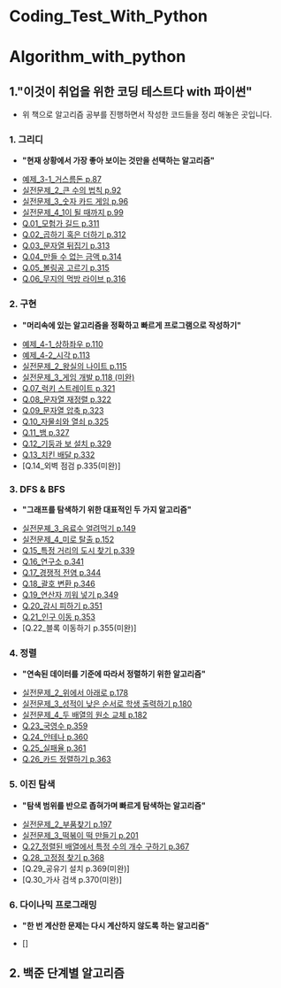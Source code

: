 # Coding_Test_With_Python
# Algorithm_with_python
## 1."이것이 취업을 위한 코딩 테스트다 with 파이썬"
- 위 책으로 알고리즘 공부를 진행하면서 작성한 코드들을 정리 해놓은 곳입니다.
### 1. 그리디
- **"현재 상황에서 가장 좋아 보이는 것만을 선택하는 알고리즘"**
* [예제_3-1_거스름돈 p.87](https://github.com/gkcksrbs/Code-test/blob/master/%EC%BD%94%ED%85%8C%20with%20Python/%EA%B7%B8%EB%A6%AC%EB%94%94/%EC%98%88%EC%A0%9C%203-1%20%EA%B1%B0%EC%8A%A4%EB%A6%84%EB%8F%88.py)
* [실전문제_2_큰 수의 법칙 p.92](https://github.com/gkcksrbs/Code-test/blob/master/%EC%BD%94%ED%85%8C%20with%20Python/%EA%B7%B8%EB%A6%AC%EB%94%94/%EC%8B%A4%EC%A0%84%EB%AC%B8%EC%A0%9C_2_%ED%81%B0%20%EC%88%98%EC%9D%98%20%EB%B2%95%EC%B9%99.py)
* [실전문제_3_숫자 카드 게임 p.96](https://github.com/gkcksrbs/Code-test/blob/master/%EC%BD%94%ED%85%8C%20with%20Python/%EA%B7%B8%EB%A6%AC%EB%94%94/%EC%8B%A4%EC%A0%84%EB%AC%B8%EC%A0%9C_3_%EC%88%AB%EC%9E%90%20%EC%B9%B4%EB%93%9C%20%EA%B2%8C%EC%9E%84.py)
* [실전문제_4_1이 될 때까지 p.99](https://github.com/gkcksrbs/Code-test/blob/master/%EC%BD%94%ED%85%8C%20with%20Python/%EA%B7%B8%EB%A6%AC%EB%94%94/%EC%8B%A4%EC%A0%84%EB%AC%B8%EC%A0%9C_4_1%EC%9D%B4%20%EB%90%A0%20%EB%95%8C%EA%B9%8C%EC%A7%80.py)
* [Q.01_모험가 길드 p.311](https://github.com/gkcksrbs/Code-test/blob/master/%EC%BD%94%ED%85%8C%20with%20Python/%EA%B7%B8%EB%A6%AC%EB%94%94/Q.01_%EB%AA%A8%ED%97%98%EA%B0%80%20%EA%B8%B8%EB%93%9C.py)
* [Q.02_곱하기 혹은 더하기 p.312](https://github.com/gkcksrbs/Code-test/blob/master/%EC%BD%94%ED%85%8C%20with%20Python/%EA%B7%B8%EB%A6%AC%EB%94%94/Q.02_%EA%B3%B1%ED%95%98%EA%B8%B0%20%ED%98%B9%EC%9D%80%20%EB%8D%94%ED%95%98%EA%B8%B0.py)
* [Q.03_문자열 뒤집기 p.313](https://github.com/gkcksrbs/Code-test/blob/master/%EC%BD%94%ED%85%8C%20with%20Python/%EA%B7%B8%EB%A6%AC%EB%94%94/Q.03_%EB%AC%B8%EC%9E%90%EC%97%B4%20%EB%92%A4%EC%A7%91%EA%B8%B0.py)
* [Q.04_만들 수 없는 금액 p.314](https://github.com/gkcksrbs/Code-test/blob/master/%EC%BD%94%ED%85%8C%20with%20Python/%EA%B7%B8%EB%A6%AC%EB%94%94/Q.04_%EB%A7%8C%EB%93%A4%20%EC%88%98%20%EC%97%86%EB%8A%94%20%EA%B8%88%EC%95%A1.py)
* [Q.05_볼링공 고르기 p.315](https://github.com/gkcksrbs/Code-test/blob/master/%EC%BD%94%ED%85%8C%20with%20Python/%EA%B7%B8%EB%A6%AC%EB%94%94/Q.05_%EB%B3%BC%EB%A7%81%EA%B3%B5%20%EA%B3%A0%EB%A5%B4%EA%B8%B0.py)
* [Q.06_무지의 먹방 라이브 p.316](https://github.com/gkcksrbs/Code-test/blob/master/%EC%BD%94%ED%85%8C%20with%20Python/%EA%B7%B8%EB%A6%AC%EB%94%94/Q.06_%EB%AC%B4%EC%A7%80%EC%9D%98%20%EB%A8%B9%EB%B0%A9%20%EB%9D%BC%EC%9D%B4%EB%B8%8C.py)
### 2. 구현
- **"머리속에 있는 알고리즘을 정확하고 빠르게 프로그램으로 작성하기"**
* [예제_4-1_상하좌우 p.110](https://github.com/gkcksrbs/Code-test/blob/master/%EC%BD%94%ED%85%8C%20with%20Python/%EA%B5%AC%ED%98%84/%EC%98%88%EC%A0%9C_4-1_%EC%83%81%ED%95%98%EC%A2%8C%EC%9A%B0.py)
* [예제_4-2_시각 p.113](https://github.com/gkcksrbs/Code-test/blob/master/%EC%BD%94%ED%85%8C%20with%20Python/%EA%B5%AC%ED%98%84/%EC%98%88%EC%A0%9C_4-2_%EC%8B%9C%EA%B0%81.py)
* [실전문제_2_왕실의 나이트 p.115](https://github.com/gkcksrbs/Code-test/blob/master/%EC%BD%94%ED%85%8C%20with%20Python/%EA%B5%AC%ED%98%84/%EC%8B%A4%EC%A0%84%20%EB%AC%B8%EC%A0%9C_2_%EC%99%95%EC%8B%A4%EC%9D%98%20%EB%82%98%EC%9D%B4%ED%8A%B8.py)
* [실전문제_3_게임 개발 p.118 (미완)](https://github.com/gkcksrbs/Code-test/blob/master/%EC%BD%94%ED%85%8C%20with%20Python/%EA%B5%AC%ED%98%84/%EC%8B%A4%EC%A0%84%20%EB%AC%B8%EC%A0%9C_3_%EA%B2%8C%EC%9E%84%20%EA%B0%9C%EB%B0%9C.py)
* [Q.07_럭키 스트레이트 p.321](https://github.com/gkcksrbs/Code-test/blob/master/%EC%BD%94%ED%85%8C%20with%20Python/%EA%B5%AC%ED%98%84/Q.07_%EB%9F%AD%ED%82%A4%20%EC%8A%A4%ED%8A%B8%EB%A0%88%EC%9D%B4%ED%8A%B8.py)
* [Q.08_문자열 재정렬 p.322](https://github.com/gkcksrbs/Code-test/blob/master/%EC%BD%94%ED%85%8C%20with%20Python/%EA%B5%AC%ED%98%84/Q.08_%EB%AC%B8%EC%9E%90%EC%97%B4%20%EC%9E%AC%EC%A0%95%EB%A0%AC.py)
* [Q.09_문자열 압축 p.323](https://github.com/gkcksrbs/Code-test/blob/master/%EC%BD%94%ED%85%8C%20with%20Python/%EA%B5%AC%ED%98%84/Q.09_%EB%AC%B8%EC%9E%90%EC%97%B4%20%EC%95%95%EC%B6%95.py)
* [Q.10_자물쇠와 열쇠 p.325](https://github.com/gkcksrbs/Code-test/blob/master/%EC%BD%94%ED%85%8C%20with%20Python/%EA%B5%AC%ED%98%84/Q.10_%EC%9E%90%EB%AC%BC%EC%87%A0%EC%99%80%20%EC%97%B4%EC%87%A0.py)
* [Q.11_뱀 p.327](https://github.com/gkcksrbs/Code-test/blob/master/%EC%BD%94%ED%85%8C%20with%20Python/%EA%B5%AC%ED%98%84/Q.11_%EB%B1%80.py)
* [Q.12_기둥과 보 설치 p.329](https://github.com/gkcksrbs/Code-test/blob/master/%EC%BD%94%ED%85%8C%20with%20Python/%EA%B5%AC%ED%98%84/Q.12_%EA%B8%B0%EB%91%A5%EA%B3%BC%20%EB%B3%B4%20%EC%84%A4%EC%B9%98.py)
* [Q.13_치킨 배달 p.332](https://github.com/gkcksrbs/Code-test/blob/master/%EC%BD%94%ED%85%8C%20with%20Python/%EA%B5%AC%ED%98%84/Q.13_%EC%B9%98%ED%82%A8%20%EB%B0%B0%EB%8B%AC.py)
* [Q.14_외벽 점검 p.335(미완)]
### 3. DFS & BFS
- **"그래프를 탐색하기 위한 대표적인 두 가지 알고리즘"**
* [실전문졔_3_음료수 얼려먹기 p.149](https://github.com/gkcksrbs/Code-test/blob/master/%EC%BD%94%ED%85%8C%20with%20Python/DFS%26BFS/%EC%8B%A4%EC%A0%84%EB%AC%B8%EC%A0%9C_3_%EC%9D%8C%EB%A3%8C%EC%88%98%20%EC%96%BC%EB%A0%A4%20%EB%A8%B9%EA%B8%B0.py)
* [실전문제_4_미로 탈출 p.152](https://github.com/gkcksrbs/Code-test/blob/master/%EC%BD%94%ED%85%8C%20with%20Python/DFS%26BFS/%EC%8B%A4%EC%A0%84%EB%AC%B8%EC%A0%9C_4_%EB%AF%B8%EB%A1%9C%20%ED%83%88%EC%B6%9C.py)
* [Q.15_특정 거리의 도시 찾기 p.339](https://github.com/gkcksrbs/Code-test/blob/master/%EC%BD%94%ED%85%8C%20with%20Python/DFS%26BFS/Q.15_%ED%8A%B9%EC%A0%95%20%EA%B1%B0%EB%A6%AC%EC%9D%98%20%EB%8F%84%EC%8B%9C%20%EC%B0%BE%EA%B8%B0.py)
* [Q.16_연구소 p.341](https://github.com/gkcksrbs/Code-test/blob/master/%EC%BD%94%ED%85%8C%20with%20Python/DFS%26BFS/Q.16_%EC%97%B0%EA%B5%AC%EC%86%8C.py)
* [Q.17_경쟁적 전염 p.344](https://github.com/gkcksrbs/Code-test/blob/master/%EC%BD%94%ED%85%8C%20with%20Python/DFS%26BFS/Q.17_%EA%B2%BD%EC%9F%81%EC%A0%81%20%EC%A0%84%EC%97%BC.py)
* [Q.18_괄호 변환 p.346](https://github.com/gkcksrbs/Code-test/blob/master/%EC%BD%94%ED%85%8C%20with%20Python/DFS%26BFS/Q.18_%EA%B4%84%ED%98%B8%20%EB%B3%80%ED%99%98.py)
* [Q.19_연산자 끼워 넣기 p.349](https://github.com/gkcksrbs/Code-test/blob/master/%EC%BD%94%ED%85%8C%20with%20Python/DFS%26BFS/Q.19_%EC%97%B0%EC%82%B0%EC%9E%90%20%EB%81%BC%EC%9B%8C%20%EB%84%A3%EA%B8%B0.py)
* [Q.20_감시 피하기 p.351](https://github.com/gkcksrbs/Code-test/blob/master/%EC%BD%94%ED%85%8C%20with%20Python/DFS%26BFS/Q.20_%EA%B0%90%EC%8B%9C%20%ED%94%BC%ED%95%98%EA%B8%B0.py)
* [Q.21_인구 이동 p.353](https://github.com/gkcksrbs/Code-test/blob/master/%EC%BD%94%ED%85%8C%20with%20Python/DFS%26BFS/Q.21_%EC%9D%B8%EA%B5%AC%20%EC%9D%B4%EB%8F%99.py)
* [Q.22_블록 이동하기 p.355(미완)]
### 4. 정렬
- **"연속된 데이터를 기준에 따라서 정렬하기 위한 알고리즘"**
* [실전문제_2_위에서 아래로 p.178](https://github.com/gkcksrbs/Code-test/blob/master/%EC%BD%94%ED%85%8C%20with%20Python/%EC%A0%95%EB%A0%AC/%EC%8B%A4%EC%A0%84%EB%AC%B8%EC%A0%9C_2_%EC%9C%84%EC%97%90%EC%84%9C%20%EC%95%84%EB%9E%98%EB%A1%9C.py)
* [실전문제_3_성적이 낮은 순서로 학생 출력하기 p.180](https://github.com/gkcksrbs/Code-test/blob/master/%EC%BD%94%ED%85%8C%20with%20Python/%EC%A0%95%EB%A0%AC/%EC%8B%A4%EC%A0%84%EB%AC%B8%EC%A0%9C_3_%EC%84%B1%EC%A0%81%EC%9D%B4%20%EB%82%AE%EC%9D%80%20%EC%88%9C%EC%84%9C%EB%A1%9C%20%ED%95%99%EC%83%9D%20%EC%B6%9C%EB%A0%A5%ED%95%98%EA%B8%B0.py)
* [실전문제_4_두 배열의 원소 교체 p.182](https://github.com/gkcksrbs/Code-test/blob/master/%EC%BD%94%ED%85%8C%20with%20Python/%EC%A0%95%EB%A0%AC/%EC%8B%A4%EC%A0%84%EB%AC%B8%EC%A0%9C_4_%EB%91%90%20%EB%B0%B0%EC%97%B4%EC%9D%98%20%EC%9B%90%EC%86%8C%20%EA%B5%90%EC%B2%B4.py)
* [Q.23_국영수 p.359](https://github.com/gkcksrbs/Code-test/blob/master/%EC%BD%94%ED%85%8C%20with%20Python/%EC%A0%95%EB%A0%AC/Q.23_%EA%B5%AD%EC%98%81%EC%88%98.py)
* [Q.24_안테나 p.360](https://github.com/gkcksrbs/Code-test/blob/master/%EC%BD%94%ED%85%8C%20with%20Python/%EC%A0%95%EB%A0%AC/Q.24_%EC%95%88%ED%85%8C%EB%82%98.py)
* [Q.25_실패율 p.361](https://github.com/gkcksrbs/Code-test/blob/master/%EC%BD%94%ED%85%8C%20with%20Python/%EC%A0%95%EB%A0%AC/Q.25_%EC%8B%A4%ED%8C%A8%EC%9C%A8.py)
* [Q.26_카드 정렬하기 p.363](https://github.com/gkcksrbs/Code-test/blob/master/%EC%BD%94%ED%85%8C%20with%20Python/%EC%A0%95%EB%A0%AC/Q.26_%EC%B9%B4%EB%93%9C%20%EC%A0%95%EB%A0%AC%ED%95%98%EA%B8%B0.py)
### 5. 이진 탐색
- **"탐색 범위를 반으로 좁혀가며 빠르게 탐색하는 알고리즘"**
* [실전문제_2_부품찾기 p.197](https://github.com/gkcksrbs/Code-test/blob/master/%EC%BD%94%ED%85%8C%20with%20Python/%EC%9D%B4%EC%A7%84%20%ED%83%90%EC%83%89/%EC%8B%A4%EC%A0%84%EB%AC%B8%EC%A0%9C_2_%EB%B6%80%ED%92%88%20%EC%B0%BE%EA%B8%B0.py)
* [실전문제_3_떡볶이 떡 만들기 p.201](https://github.com/gkcksrbs/Code-test/blob/master/%EC%BD%94%ED%85%8C%20with%20Python/%EC%9D%B4%EC%A7%84%20%ED%83%90%EC%83%89/%EC%8B%A4%EC%A0%84%EB%AC%B8%EC%A0%9C_3_%EB%96%A1%EB%B3%B6%EC%9D%B4%20%EB%96%A1%20%EB%A7%8C%EB%93%A4%EA%B8%B0.py)
* [Q.27_정렬된 배열에서 특정 수의 개수 구하기 p.367](https://github.com/gkcksrbs/Code-test/blob/master/%EC%BD%94%ED%85%8C%20with%20Python/%EC%9D%B4%EC%A7%84%20%ED%83%90%EC%83%89/Q.27_%EC%A0%95%EB%A0%AC%EB%90%9C%20%EB%B0%B0%EC%97%B4%EC%97%90%EC%84%9C%20%ED%8A%B9%EC%A0%95%20%EC%88%98%EC%9D%98%20%EA%B0%9C%EC%88%98%20%EA%B5%AC%ED%95%98%EA%B8%B0.py)
* [Q.28_고정점 찾기 p.368](https://github.com/gkcksrbs/Code-test/blob/master/%EC%BD%94%ED%85%8C%20with%20Python/%EC%9D%B4%EC%A7%84%20%ED%83%90%EC%83%89/Q.28_%EA%B3%A0%EC%A0%95%EC%A0%90%20%EC%B0%BE%EA%B8%B0.py)
* [Q.29_공유기 설치 p.369(미완)]
* [Q.30_가사 검색 p.370(미완)]
### 6. 다이나믹 프로그래밍
- **"한 번 계산한 문제는 다시 계산하지 않도록 하는 알고리즘"**
* []
## 2. 백준 단계별 알고리즘

